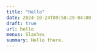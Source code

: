 ```yaml
---
title: "Hello"
date: 2024-10-24T09:58:29-04:00
draft: true
url: hello
menus: Slashes
summary: Hello there.
---
```


